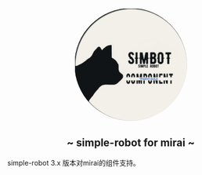 <div align="center">
<img src=".simbot/logo.png" alt="logo" style="width:230px; height:230px; border-radius:50%; " />
<h2>
    ~ simple-robot for mirai ~ 
</h2>
</div>

simple-robot 3.x 版本对mirai的组件支持。


